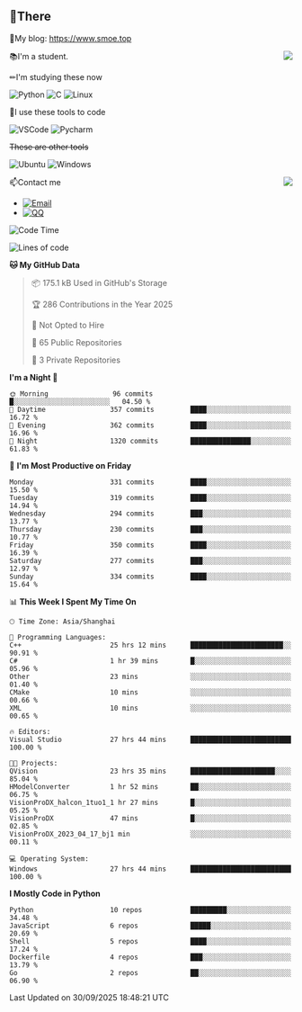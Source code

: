
## 👏There

📰My blog: https://www.smoe.top

<img align="right" src="https://github-readme-stats.vercel.app/api/top-langs/?username=AkashiCoin"/>


📚I'm a student.

✏I'm studying these now

![Python](https://img.shields.io/badge/-Python-blue?style=flat-square&logo=Python&logoColor=fff)
![C](https://img.shields.io/badge/-C-585858?style=flat-square&logo=C&logoColor=fff)
![Linux](https://img.shields.io/badge/-Linux-black?style=flat-square&logo=Linux&logoColor=fff)

🔨I use these tools to code

![VSCode](https://img.shields.io/badge/-VSCode-blue?style=flat-square&logo=visualstudiocode&logoColor=fff)
![Pycharm](https://img.shields.io/badge/-Pycharm-green?style=flat-square&logo=pycharm&logoColor=fff)

 ~~These are other tools~~

![Ubuntu](https://img.shields.io/badge/-Ubuntu-orange?style=flat-square&logo=Ubuntu&logoColor=fff)
![Windows](https://img.shields.io/badge/-Windows-blue?style=flat-square&logo=Windows&logoColor=fff)

<img align="right" src="https://github-readme-stats.vercel.app/api?username=AkashiCoin" />


📫Contact me

* [![Email](https://img.shields.io/badge/Email-l1040186796@gmail.com-1?style=social&logoColor=fff)](mailto:l1040186796@gmail.com)
* [![QQ](https://img.shields.io/badge/QQ-1040186796-1?style=social&logoColor=fff)](tencent://AddContact/?fromId=45&fromSubId=1&subcmd=all&uin=1040186796&website=www.oicqzone.com)

<!--START_SECTION:waka-->
![Code Time](http://img.shields.io/badge/Code%20Time-1%2C491%20hrs%2058%20mins-blue)

![Lines of code](https://img.shields.io/badge/From%20Hello%20World%20I%27ve%20Written-359.3%20thousand%20lines%20of%20code-blue)

**🐱 My GitHub Data** 

> 📦 175.1 kB Used in GitHub's Storage 
 > 
> 🏆 286 Contributions in the Year 2025
 > 
> 🚫 Not Opted to Hire
 > 
> 📜 65 Public Repositories 
 > 
> 🔑 3 Private Repositories 
 > 
**I'm a Night 🦉** 

```text
🌞 Morning                96 commits          █░░░░░░░░░░░░░░░░░░░░░░░░   04.50 % 
🌆 Daytime                357 commits         ████░░░░░░░░░░░░░░░░░░░░░   16.72 % 
🌃 Evening                362 commits         ████░░░░░░░░░░░░░░░░░░░░░   16.96 % 
🌙 Night                  1320 commits        ███████████████░░░░░░░░░░   61.83 % 
```
📅 **I'm Most Productive on Friday** 

```text
Monday                   331 commits         ████░░░░░░░░░░░░░░░░░░░░░   15.50 % 
Tuesday                  319 commits         ████░░░░░░░░░░░░░░░░░░░░░   14.94 % 
Wednesday                294 commits         ███░░░░░░░░░░░░░░░░░░░░░░   13.77 % 
Thursday                 230 commits         ███░░░░░░░░░░░░░░░░░░░░░░   10.77 % 
Friday                   350 commits         ████░░░░░░░░░░░░░░░░░░░░░   16.39 % 
Saturday                 277 commits         ███░░░░░░░░░░░░░░░░░░░░░░   12.97 % 
Sunday                   334 commits         ████░░░░░░░░░░░░░░░░░░░░░   15.64 % 
```


📊 **This Week I Spent My Time On** 

```text
🕑︎ Time Zone: Asia/Shanghai

💬 Programming Languages: 
C++                      25 hrs 12 mins      ███████████████████████░░   90.91 % 
C#                       1 hr 39 mins        █░░░░░░░░░░░░░░░░░░░░░░░░   05.96 % 
Other                    23 mins             ░░░░░░░░░░░░░░░░░░░░░░░░░   01.40 % 
CMake                    10 mins             ░░░░░░░░░░░░░░░░░░░░░░░░░   00.66 % 
XML                      10 mins             ░░░░░░░░░░░░░░░░░░░░░░░░░   00.65 % 

🔥 Editors: 
Visual Studio            27 hrs 44 mins      █████████████████████████   100.00 % 

🐱‍💻 Projects: 
QVision                  23 hrs 35 mins      █████████████████████░░░░   85.04 % 
HModelConverter          1 hr 52 mins        ██░░░░░░░░░░░░░░░░░░░░░░░   06.75 % 
VisionProDX_halcon_1tuo1_1 hr 27 mins        █░░░░░░░░░░░░░░░░░░░░░░░░   05.25 % 
VisionProDX              47 mins             █░░░░░░░░░░░░░░░░░░░░░░░░   02.85 % 
VisionProDX_2023_04_17_bj1 min               ░░░░░░░░░░░░░░░░░░░░░░░░░   00.11 % 

💻 Operating System: 
Windows                  27 hrs 44 mins      █████████████████████████   100.00 % 
```

**I Mostly Code in Python** 

```text
Python                   10 repos            █████████░░░░░░░░░░░░░░░░   34.48 % 
JavaScript               6 repos             █████░░░░░░░░░░░░░░░░░░░░   20.69 % 
Shell                    5 repos             ████░░░░░░░░░░░░░░░░░░░░░   17.24 % 
Dockerfile               4 repos             ███░░░░░░░░░░░░░░░░░░░░░░   13.79 % 
Go                       2 repos             ██░░░░░░░░░░░░░░░░░░░░░░░   06.90 % 
```




 Last Updated on 30/09/2025 18:48:21 UTC
<!--END_SECTION:waka-->
